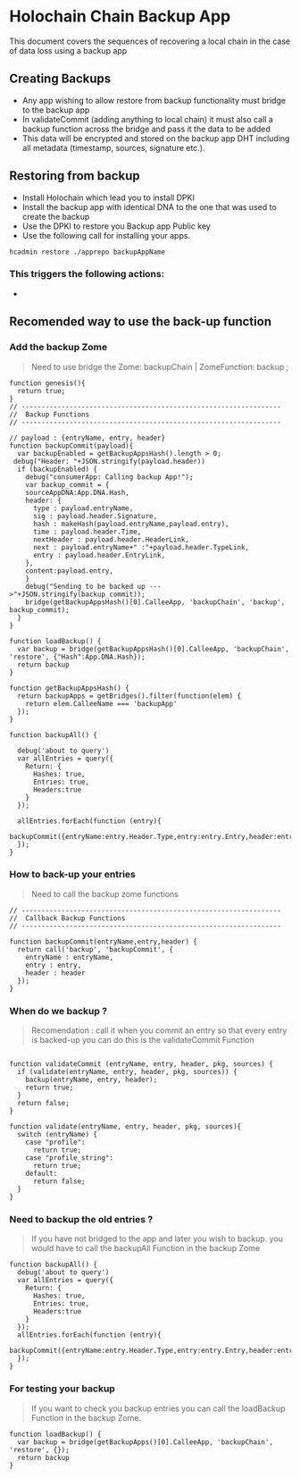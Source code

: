 # Holochain Chain Backup App
This document covers the sequences of recovering a local chain in the case of data loss using a backup app

## Creating Backups
- Any app wishing to allow restore from backup functionality must bridge to the backup app
- In validateCommit (adding anything to local chain) it must also call a backup function across the bridge and pass it the data to be added
- This data will be encrypted and stored on the backup app DHT including all metadata (timestamp, sources, signature etc.).


## Restoring from backup
- Install Holochain which lead you to install DPKI
- Install the backup app with identical DNA to the one that was used to create the backup
- Use the DPKI to restore you Backup app Public key
- Use the following call for installing your apps.  
```
hcadmin restore ./apprepo backupAppName
```
### This triggers the following actions:
-



## Recomended way to use the back-up function

### Add the backup Zome

> Need to use bridge the Zome: backupChain | ZomeFunction: backup ;

```
function genesis(){
  return true;
}
// -----------------------------------------------------------------
//  Backup Functions
// -----------------------------------------------------------------

// payload : {entryName, entry, header}
function backupCommit(payload){
  var backupEnabled = getBackupAppsHash().length > 0;
 debug("Header: "+JSON.stringify(payload.header))
  if (backupEnabled) {
    debug("consumerApp: Calling backup App!");
    var backup_commit = {
    sourceAppDNA:App.DNA.Hash,
    header: {
      type : payload.entryName,
      sig : payload.header.Signature,
      hash : makeHash(payload.entryName,payload.entry),
      time : payload.header.Time,
      nextHeader : payload.header.HeaderLink,
      next : payload.entryName+" :"+payload.header.TypeLink,
      entry : payload.header.EntryLink,
    },
    content:payload.entry,
    }
    debug("Sending to be backed up --->"+JSON.stringify(backup_commit));
    bridge(getBackupAppsHash()[0].CalleeApp, 'backupChain', 'backup', backup_commit);
  }
}

function loadBackup() {
  var backup = bridge(getBackupAppsHash()[0].CalleeApp, 'backupChain', 'restore', {"Hash":App.DNA.Hash});
  return backup
}

function getBackupAppsHash() {
  return backupApps = getBridges().filter(function(elem) {
    return elem.CalleeName === 'backupApp'
  });
}

function backupAll() {

  debug('about to query')
  var allEntries = query({
    Return: {
      Hashes: true,
      Entries: true,
      Headers:true
    }
  });

  allEntries.forEach(function (entry){
      backupCommit({entryName:entry.Header.Type,entry:entry.Entry,header:entry.Header})
  });
}
```

### How to back-up your entries

> Need to call the backup zome functions

```
// -----------------------------------------------------------------
//  Callback Backup Functions
// -----------------------------------------------------------------

function backupCommit(entryName,entry,header) {
  return call('backup', 'backupCommit', {
    entryName : entryName,
    entry : entry,
    header : header
  });
}
```

### When do we backup ?

> Recomendation : call it when you commit an entry so that every entry is backed-up
> you can do this is the validateCommit Function
```

function validateCommit (entryName, entry, header, pkg, sources) {
  if (validate(entryName, entry, header, pkg, sources)) {
    backup(entryName, entry, header);
    return true;
  }
  return false;
}

function validate(entryName, entry, header, pkg, sources){
  switch (entryName) {
    case "profile":
      return true;
    case "profile_string":
      return true;
    default:
      return false;
  }
}

```


### Need to backup the old entries ?
> If you have not bridged to the app and later you wish to backup. you would have to call the backupAll Function in the backup Zome

```
function backupAll() {
  debug('about to query')
  var allEntries = query({
    Return: {
      Hashes: true,
      Entries: true,
      Headers:true
    }
  });
  allEntries.forEach(function (entry){
      backupCommit({entryName:entry.Header.Type,entry:entry.Entry,header:entry.Header})
  });
}
```
### For testing your backup
> If you want to check you backup entries you can call the loadBackup Function in the backup Zome.

```
function loadBackup() {
  var backup = bridge(getBackupApps()[0].CalleeApp, 'backupChain', 'restore', {});
  return backup
}
```

